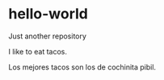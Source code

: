 # hello-world
Just another repository

I like to eat tacos.

Los mejores tacos son los de cochinita pibil. 
